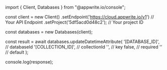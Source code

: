 import { Client, Databases } from "@appwrite.io/console";

const client = new Client()
    .setEndpoint('https://cloud.appwrite.io/v1') // Your API Endpoint
    .setProject('5df5acd0d48c2'); // Your project ID

const databases = new Databases(client);

const result = await databases.updateDatetimeAttribute(
    '[DATABASE_ID]', // databaseId
    '[COLLECTION_ID]', // collectionId
    '', // key
    false, // required
    '' // default
);

console.log(response);
